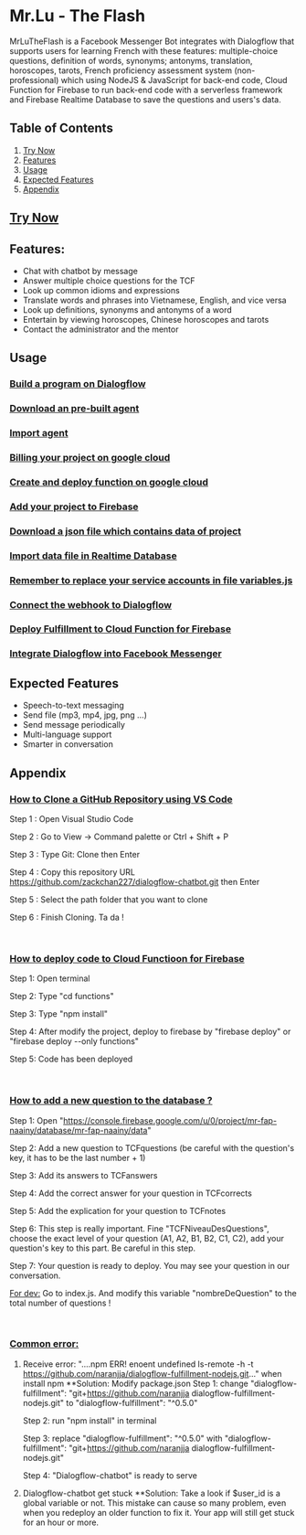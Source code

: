 # Mr.Lu - The Flash 
MrLuTheFlash is a Facebook Messenger Bot integrates with Dialogflow that supports users for learning French with these features: multiple-choice questions, definition of words, synonyms; antonyms, translation, horoscopes, tarots, French proficiency assessment system (non-professional) which using NodeJS & JavaScript for back-end code, Cloud Function for Firebase to run back-end code with a serverless framework and Firebase Realtime Database to save the questions and users's data.
&nbsp;

## Table of Contents
1. [Try Now](#try-now)
2. [Features](#features)
3. [Usage](#example2)
4. [Expected Features](#expected-features)
5. [Appendix](#Appendix)

## [Try Now](https://www.facebook.com/messages/t/MrLuTheFlash)
## Features:
* Chat with chatbot by message
* Answer multiple choice questions for the TCF
* Look up common idioms and expressions
* Translate words and phrases into Vietnamese, English, and vice versa
* Look up definitions, synonyms and antonyms of a word
* Entertain by viewing horoscopes, Chinese horoscopes and tarots
* Contact the administrator and the mentor

## Usage
### [Build a program on Dialogflow](https://cloud.google.com/dialogflow/docs/quick/build-agent#create-an-agent)
### [Download an pre-built agent](https://drive.google.com/file/d/1aZL37R4eEenHWVx_8-Xd6JXawtoRUTjt/view?usp=sharing)
### [Import agent](https://cloud.google.com/dialogflow/docs/quick/build-agent#import-the-example-file-to-your-agent)
### [Billing your project on google cloud](https://console.cloud.google.com/billing)
### [Create and deploy function on google cloud](https://cloud.google.com/functions/docs/quickstart-console#create_a_function)
### [Add your project to Firebase](https://console.firebase.google.com/)
### [Download a json file which contains data of project](https://drive.google.com/file/d/11nDuO-OKdNDYsa4TXMhfhsbjBB_OC8hi/view?usp=sharing)
### [Import data file in Realtime Database](https://support.google.com/firebase/answer/6386780?hl=en)
### [Remember to replace your service accounts in file variables.js](https://firebase.google.com/docs/admin/setup)
### [Connect the webhook to Dialogflow](https://developers.google.com/assistant/conversational/df-asdk/deploy-fulfillment#connect)
### [Deploy Fulfillment to Cloud Function for Firebase](https://developers.google.com/assistant/conversational/df-asdk/deploy-fulfillment#deploy_to_cloud_functions_for_firebase)
### [Integrate Dialogflow into Facebook Messenger](https://cloud.google.com/dialogflow/docs/integrations/facebook)

## Expected Features
* Speech-to-text messaging
* Send file (mp3, mp4, jpg, png ...)
* Send message periodically
* Multi-language support
* Smarter in conversation

## Appendix
### <u>How to Clone a GitHub Repository using VS Code</u>

Step 1 : Open Visual Studio Code

Step 2 : Go to View -> Command palette or Ctrl + Shift + P

Step 3 : Type Git: Clone then Enter

Step 4 : Copy this repository URL https://github.com/zackchan227/dialogflow-chatbot.git then Enter

Step 5 : Select the path folder that you want to clone

Step 6 : Finish Cloning. Ta da !


&nbsp;
### <u>How to deploy code to Cloud Functioon for Firebase </u>

Step 1: Open terminal

Step 2: Type "cd functions"

Step 3: Type "npm install"

Step 4: After modify the project, deploy to firebase by "firebase deploy" or "firebase deploy --only functions"

Step 5: Code has been deployed

&nbsp;
### <u>How to add a new question to the database ?</u>

Step 1: Open "https://console.firebase.google.com/u/0/project/mr-fap-naainy/database/mr-fap-naainy/data"

Step 2: Add a new question to TCFquestions (be careful with the question's key, it has to be the last number + 1)

Step 3: Add its answers to TCFanswers

Step 4: Add the correct answer for your question in TCFcorrects

Step 5: Add the explication for your question to TCFnotes

Step 6: This step is really important. Fine "TCFNiveauDesQuestions", choose the exact level of your question (A1, A2, B1, B2, C1, C2), add your question's key to this part. Be careful in this step.

Step 7: Your question is ready to deploy. You may see your question in our conversation.

<u>For dev:</u> Go to index.js. And modify this variable "nombreDeQuestion" to the total number of questions !

&nbsp;
### <u>Common error:</u>
1. Receive error: "....npm ERR! enoent undefined ls-remote -h -t https://github.com/naranjja/dialogflow-fulfillment-nodejs.git..." when install npm
**Solution: Modify package.json 
    Step 1: change "dialogflow-fulfillment": "git+https://github.com/naranjja dialogflow-fulfillment-nodejs.git" to              "dialogflow-fulfillment": "^0.5.0"
    
    Step 2: run "npm install" in terminal

    Step 3: replace "dialogflow-fulfillment": "^0.5.0" with "dialogflow-fulfillment": "git+https://github.com/naranjja           dialogflow-fulfillment-nodejs.git"

    Step 4: "Dialogflow-chatbot" is ready to serve

2. Dialogflow-chatbot get stuck
**Solution: Take a look if $user_id is a global variable or not. This mistake can cause so many problem, even when you redeploy an older function to fix it. Your app will still get stuck for an hour or more.
             
